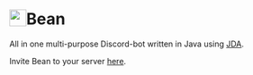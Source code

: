 <h1> <img src="https://bean.bz/images/logo.png"
  width="30"
  height="30"
  style="float:left;">
  Bean
</h1>

All in one multi-purpose Discord-bot written in Java using [JDA](https://github.com/DV8FromTheWorld/JDA).

Invite Bean to your server [here](https://bean.bz/).
